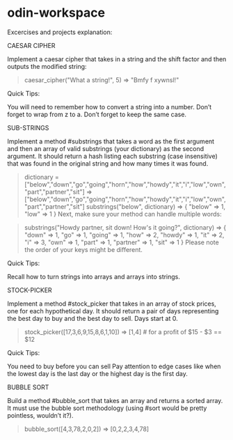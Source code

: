 # odin-workspace

Excercises and projects explanation:

CAESAR CIPHER

Implement a caesar cipher that takes in a string and the shift factor and then outputs the modified string:

  > caesar_cipher("What a string!", 5)
  => "Bmfy f xywnsl!"


Quick Tips:

You will need to remember how to convert a string into a number.
Don’t forget to wrap from z to a.
Don’t forget to keep the same case.


SUB-STRINGS

Implement a method #substrings that takes a word as the first argument and then an array of valid substrings (your dictionary) as the second argument. It should return a hash listing each substring (case insensitive) that was found in the original string and how many times it was found.

  > dictionary = ["below","down","go","going","horn","how","howdy","it","i","low","own","part","partner","sit"]
  => ["below","down","go","going","horn","how","howdy","it","i","low","own","part","partner","sit"]
  > substrings("below", dictionary)
  => { "below" => 1, "low" => 1 }
Next, make sure your method can handle multiple words:

  > substrings("Howdy partner, sit down! How's it going?", dictionary)
  => { "down" => 1, "go" => 1, "going" => 1, "how" => 2, "howdy" => 1, "it" => 2, "i" => 3, "own" => 1, "part" => 1, "partner" => 1, "sit" => 1 }
Please note the order of your keys might be different.

Quick Tips:

Recall how to turn strings into arrays and arrays into strings.


STOCK-PICKER

Implement a method #stock_picker that takes in an array of stock prices, one for each hypothetical day. It should return a pair of days representing the best day to buy and the best day to sell. Days start at 0.

  > stock_picker([17,3,6,9,15,8,6,1,10])
  => [1,4]  # for a profit of $15 - $3 == $12

Quick Tips:

You need to buy before you can sell
Pay attention to edge cases like when the lowest day is the last day or the highest day is the first day.


BUBBLE SORT

Build a method #bubble_sort that takes an array and returns a sorted array. It must use the bubble sort methodology (using #sort would be pretty pointless, wouldn’t it?).
> bubble_sort([4,3,78,2,0,2])
=> [0,2,2,3,4,78]
